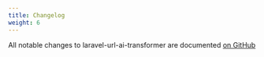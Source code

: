 ```yaml
---
title: Changelog
weight: 6
---
```


All notable changes to laravel-url-ai-transformer are documented [on GitHub](https://github.com/spatie/laravel-url-ai-transformer/blob/main/CHANGELOG.md)

